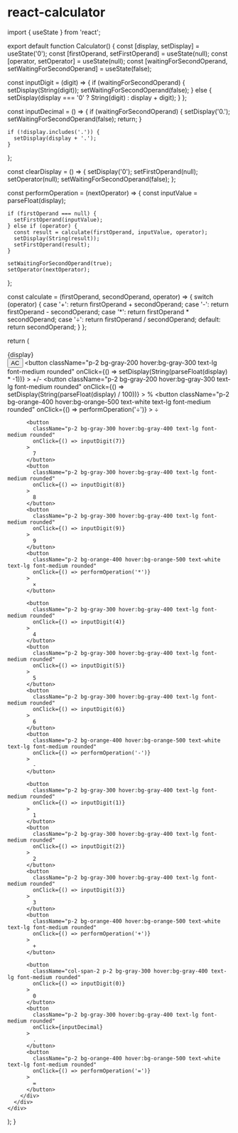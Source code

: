 # react-calculator
import { useState } from 'react';

export default function Calculator() {
  const [display, setDisplay] = useState('0');
  const [firstOperand, setFirstOperand] = useState(null);
  const [operator, setOperator] = useState(null);
  const [waitingForSecondOperand, setWaitingForSecondOperand] = useState(false);

  const inputDigit = (digit) => {
    if (waitingForSecondOperand) {
      setDisplay(String(digit));
      setWaitingForSecondOperand(false);
    } else {
      setDisplay(display === '0' ? String(digit) : display + digit);
    }
  };

  const inputDecimal = () => {
    if (waitingForSecondOperand) {
      setDisplay('0.');
      setWaitingForSecondOperand(false);
      return;
    }

    if (!display.includes('.')) {
      setDisplay(display + '.');
    }
  };

  const clearDisplay = () => {
    setDisplay('0');
    setFirstOperand(null);
    setOperator(null);
    setWaitingForSecondOperand(false);
  };

  const performOperation = (nextOperator) => {
    const inputValue = parseFloat(display);

    if (firstOperand === null) {
      setFirstOperand(inputValue);
    } else if (operator) {
      const result = calculate(firstOperand, inputValue, operator);
      setDisplay(String(result));
      setFirstOperand(result);
    }

    setWaitingForSecondOperand(true);
    setOperator(nextOperator);
  };

  const calculate = (firstOperand, secondOperand, operator) => {
    switch (operator) {
      case '+':
        return firstOperand + secondOperand;
      case '-':
        return firstOperand - secondOperand;
      case '*':
        return firstOperand * secondOperand;
      case '÷':
        return firstOperand / secondOperand;
      default:
        return secondOperand;
    }
  };

  return (
    <div className="flex flex-col items-center justify-center p-4 bg-gray-100 rounded-lg shadow-lg">
      <div className="w-64 mb-4">
        <div className="w-full p-2 mb-4 text-right bg-white rounded shadow text-2xl font-bold">
          {display}
        </div>
        <div className="grid grid-cols-4 gap-2">
          <button 
            className="p-2 bg-gray-200 hover:bg-gray-300 text-lg font-medium rounded"
            onClick={clearDisplay}
          >
            AC
          </button>
          <button 
            className="p-2 bg-gray-200 hover:bg-gray-300 text-lg font-medium rounded"
            onClick={() => setDisplay(String(parseFloat(display) * -1))}
          >
            +/-
          </button>
          <button 
            className="p-2 bg-gray-200 hover:bg-gray-300 text-lg font-medium rounded"
            onClick={() => setDisplay(String(parseFloat(display) / 100))}
          >
            %
          </button>
          <button 
            className="p-2 bg-orange-400 hover:bg-orange-500 text-white text-lg font-medium rounded"
            onClick={() => performOperation('÷')}
          >
            ÷
          </button>

          <button 
            className="p-2 bg-gray-300 hover:bg-gray-400 text-lg font-medium rounded"
            onClick={() => inputDigit(7)}
          >
            7
          </button>
          <button 
            className="p-2 bg-gray-300 hover:bg-gray-400 text-lg font-medium rounded"
            onClick={() => inputDigit(8)}
          >
            8
          </button>
          <button 
            className="p-2 bg-gray-300 hover:bg-gray-400 text-lg font-medium rounded"
            onClick={() => inputDigit(9)}
          >
            9
          </button>
          <button 
            className="p-2 bg-orange-400 hover:bg-orange-500 text-white text-lg font-medium rounded"
            onClick={() => performOperation('*')}
          >
            ×
          </button>

          <button 
            className="p-2 bg-gray-300 hover:bg-gray-400 text-lg font-medium rounded"
            onClick={() => inputDigit(4)}
          >
            4
          </button>
          <button 
            className="p-2 bg-gray-300 hover:bg-gray-400 text-lg font-medium rounded"
            onClick={() => inputDigit(5)}
          >
            5
          </button>
          <button 
            className="p-2 bg-gray-300 hover:bg-gray-400 text-lg font-medium rounded"
            onClick={() => inputDigit(6)}
          >
            6
          </button>
          <button 
            className="p-2 bg-orange-400 hover:bg-orange-500 text-white text-lg font-medium rounded"
            onClick={() => performOperation('-')}
          >
            -
          </button>

          <button 
            className="p-2 bg-gray-300 hover:bg-gray-400 text-lg font-medium rounded"
            onClick={() => inputDigit(1)}
          >
            1
          </button>
          <button 
            className="p-2 bg-gray-300 hover:bg-gray-400 text-lg font-medium rounded"
            onClick={() => inputDigit(2)}
          >
            2
          </button>
          <button 
            className="p-2 bg-gray-300 hover:bg-gray-400 text-lg font-medium rounded"
            onClick={() => inputDigit(3)}
          >
            3
          </button>
          <button 
            className="p-2 bg-orange-400 hover:bg-orange-500 text-white text-lg font-medium rounded"
            onClick={() => performOperation('+')}
          >
            +
          </button>

          <button 
            className="col-span-2 p-2 bg-gray-300 hover:bg-gray-400 text-lg font-medium rounded"
            onClick={() => inputDigit(0)}
          >
            0
          </button>
          <button 
            className="p-2 bg-gray-300 hover:bg-gray-400 text-lg font-medium rounded"
            onClick={inputDecimal}
          >
            .
          </button>
          <button 
            className="p-2 bg-orange-400 hover:bg-orange-500 text-white text-lg font-medium rounded"
            onClick={() => performOperation('=')}
          >
            =
          </button>
        </div>
      </div>
    </div>
  );
}
